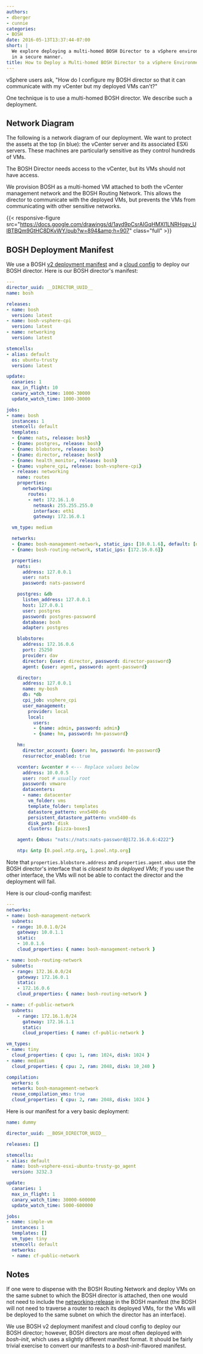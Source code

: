 ```yaml
---
authors:
- dberger
- cunnie
categories:
- BOSH
date: 2016-05-13T13:37:44-07:00
short: |
  We explore deploying a multi-homed BOSH Director to a vSphere environment to segregate networks
  in a secure manner.
title: How to Deploy a Multi-homed BOSH Director to a vSphere Environment
---
```


vSphere users ask, "How do I configure my BOSH director so that it can
communicate with my vCenter but my deployed VMs can't?"

One technique is to use a multi-homed BOSH director. We describe such a
deployment.

## Network Diagram

The following is a network diagram of our deployment. We want to protect the
assets at the top (in blue): the vCenter server and its associated ESXi servers.
These machines are particularly sensitive as they control hundreds of VMs.

The BOSH Director needs access to the vCenter, but its VMs should not have
access.

We provision BOSH as a multi-homed VM attached to both the vCenter management
network and the BOSH Routing Network. This allows the director to communicate
with the deployed VMs, but prevents the VMs from communicating with other
sensitive networks.

{{< responsive-figure src="https://docs.google.com/drawings/d/1ayd9pCsrAIGqHMXl1LNRHgay_UIBTBQm9GtHC8DKvWY/pub?w=894&amp;h=907" class="full" >}}

## BOSH Deployment Manifest

We use a BOSH [v2 deployment manifest](http://bosh.io/docs/manifest-v2.html) and a [cloud config](http://bosh.io/docs/cloud-config.html)
to deploy our BOSH director. Here is our BOSH director's manifest:

```yaml
---
director_uuid: __DIRECTOR_UUID__
name: bosh

releases:
- name: bosh
  version: latest
- name: bosh-vsphere-cpi
  version: latest
- name: networking
  version: latest

stemcells:
- alias: default
  os: ubuntu-trusty
  version: latest

update:
  canaries: 1
  max_in_flight: 10
  canary_watch_time: 1000-30000
  update_watch_time: 1000-30000

jobs:
- name: bosh
  instances: 1
  stemcell: default
  templates:
  - {name: nats, release: bosh}
  - {name: postgres, release: bosh}
  - {name: blobstore, release: bosh}
  - {name: director, release: bosh}
  - {name: health_monitor, release: bosh}
  - {name: vsphere_cpi, release: bosh-vsphere-cpi}
  - release: networking
    name: routes
    properties:
      networking:
        routes:
        - net: 172.16.1.0
          netmask: 255.255.255.0
          interface: eth1
          gateway: 172.16.0.1

  vm_type: medium

  networks:
  - {name: bosh-management-network, static_ips: [10.0.1.6], default: [dns,gateway]}
  - {name: bosh-routing-network, static_ips: [172.16.0.6]}

  properties:
    nats:
      address: 127.0.0.1
      user: nats
      password: nats-password

    postgres: &db
      listen_address: 127.0.0.1
      host: 127.0.0.1
      user: postgres
      password: postgres-password
      database: bosh
      adapter: postgres

    blobstore:
      address: 172.16.0.6
      port: 25250
      provider: dav
      director: {user: director, password: director-password}
      agent: {user: agent, password: agent-password}

    director:
      address: 127.0.0.1
      name: my-bosh
      db: *db
      cpi_job: vsphere_cpi
      user_management:
        provider: local
        local:
          users:
          - {name: admin, password: admin}
          - {name: hm, password: hm-password}

    hm:
      director_account: {user: hm, password: hm-password}
      resurrector_enabled: true

    vcenter: &vcenter # <--- Replace values below
      address: 10.0.0.5
      user: root # usually root
      password: vmware
      datacenters:
      - name: datacenter
        vm_folder: vms
        template_folder: templates
        datastore_pattern: vnx5400-ds
        persistent_datastore_pattern: vnx5400-ds
        disk_path: disk
        clusters: [pizza-boxes]

    agent: {mbus: "nats://nats:nats-password@172.16.0.6:4222"}

    ntp: &ntp [0.pool.ntp.org, 1.pool.ntp.org]
```

Note that `properties.blobstore.address` and `properties.agent.mbus` use the
BOSH director's interface that is *closest to its deployed VMs*; if you use
the other interface, the VMs will not be able to contact the director and
the deployment will fail.

Here is our cloud-config manifest:

```yaml
---
networks:
- name: bosh-management-network
  subnets:
  - range: 10.0.1.0/24
    gateway: 10.0.1.1
    static:
    - 10.0.1.6
    cloud_properties: { name: bosh-management-network }

- name: bosh-routing-network
  subnets:
  - range: 172.16.0.0/24
    gateway: 172.16.0.1
    static:
    - 172.16.0.6
    cloud_properties: { name: bosh-routing-network }

- name: cf-public-network
  subnets:
    - range: 172.16.1.0/24
      gateway: 172.16.1.1
      static:
      cloud_properties: { name: cf-public-network }

vm_types:
- name: tiny
  cloud_properties: { cpu: 1, ram: 1024, disk: 1024 }
- name: medium
  cloud_properties: { cpu: 2, ram: 2048, disk: 10_240 }

compilation:
  workers: 6
  network: bosh-management-network
  reuse_compilation_vms: true
  cloud_properties: { cpu: 2, ram: 2048, disk: 1024 }
```

Here is our manifest for a very basic deployment:

```yaml
name: dummy

director_uuid: __BOSH_DIRECTOR_UUID__

releases: []

stemcells:
- alias: default
  name: bosh-vsphere-esxi-ubuntu-trusty-go_agent
  version: 3232.3

update:
  canaries: 1
  max_in_flight: 1
  canary_watch_time: 30000-600000
  update_watch_time: 5000-600000

jobs:
- name: simple-vm
  instances: 1
  templates: []
  vm_type: tiny
  stemcell: default
  networks:
  - name: cf-public-network
```

## Notes

If one were to dispense with the BOSH Routing Network and deploy VMs on the same
subnet to which the BOSH director is attached, then one would not need to include
the [networking-release](https://github.com/cloudfoundry/networking-release) in
the BOSH manifest (the BOSH will not need to traverse a router to reach its
deployed VMs, for the VMs will be deployed to the same subnet on which the
director has an interface).

We use BOSH v2 deployment manifest and cloud config to deploy our BOSH director;
however, BOSH directors are most often deployed with *bosh-init*, which uses a
slightly different manifest format. It should be fairly trivial exercise to
convert our manifests to a *bosh-init*-flavored manifest.
